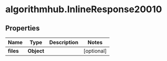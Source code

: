 # algorithmhub.InlineResponse20010

## Properties
Name | Type | Description | Notes
------------ | ------------- | ------------- | -------------
**files** | **Object** |  | [optional] 


